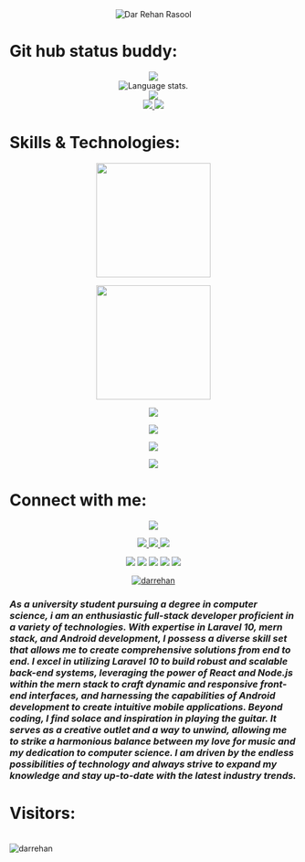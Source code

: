 <div align="center">
  <img src="https://images.wallpapersden.com/image/download/arya-stark-game-of-thrones-season-8-poster_a2hramaUmZqaraWkpJRmaGtrrWxrbQ.jpg" alt="Dar Rehan Rasool">
</div>
<h1>Git hub status buddy:</h1>
  <div align="center">
  <a href="https://github.com/Darrehan">
    <img src="http://github-profile-summary-cards.vercel.app/api/cards/profile-details?username=Darrehan&theme=slateorange" />
  </a>
  
  </div>

<div align="center">
  <img src="https://github-readme-stats.vercel.app/api/top-langs/?username=Darrehan&langs_count=8&theme=great-gatsby" alt="Language stats.">
</div>

<div align="center">
  <a href="https://github.com/Darrehan">
    <img src="https://github-readme-streak-stats.herokuapp.com?user=Darrehan&theme=rising-sun&hide_border=true&exclude_days=Sun" />
  </a>
  
</div>
  
<div align="center">
  <a href="https://github.com/Darehan">
    <img src="http://github-profile-summary-cards.vercel.app/api/cards/stats?username=Darrehan&theme=slateorange" />
    <img src="http://github-profile-summary-cards.vercel.app/api/cards/most-commit-language?username=Darehan&theme=slateorange" />
  </a>
</div>

<h1>Skills & Technologies:</h1>

<div align="center">
  <p align="center">
    <img src="https://count.getloli.com/get/@Darrehan.github.readme" width="200"/>
  </p>
</div>

<div align="center">
  <p align="center">
    <img src="https://media.giphy.com/media/QssGEmpkyEOhBCb7e1/giphy.gif" width="200"/>
  </p>
</div>

<div align="center">
  <p align="center">
  <a href="https://github.com/Darrehan">
    <img src="https://img.shields.io/badge/Languages:-orange" />
  </a>
</p>
</div>

<div align="center">
  <p align="center">
  <a href="https://github.com/Darrehan?tab=repositories">
    <img src="https://skillicons.dev/icons?i=c,cpp,java,py,css,html,js,php,laravel,mongodb,react,nodejs" />
  </a>
</p>
</div>

<div align="center">
  <p align="center">
  <a href="https://github.com/Darrehan">
    <img src="https://img.shields.io/badge/Development:-orange" />
  </a>
</p>
</div>

<div align="center">
  <p align="center">
  <a href="https://github.com/Darrehan?tab=repositories">
    <img src="https://skillicons.dev/icons?i=git,visualstudio,vscode,linux,idea" /> 
  </a>
</p>
</div>

<h1> Connect with me:</h1>

<div align="center">
  <p align="center">
  <a href="https://github.com/Darrehan">
    <img src="https://img.shields.io/badge/Socialmedia:-orange" />
  </a>
</p>
</div>

<p align="center">
  <a href="https://twitter.com/Darehan">
    <img src="https://skillicons.dev/icons?i=twitter" />
  </a>
    <a href="https://stackoverflow.com/">
    <img src="https://skillicons.dev/icons?i=stackoverflow" />
  </a>
  <a href="https://instagram.com/https://www.instagram.com/dar.rehan_/">
    <img src="https://skillicons.dev/icons?i=instagram" />
  </a>
</p>
<div align="center">
  <p align="center">
  <div> 
    <a href="https://discord.com" target="_blank"><img src="https://img.shields.io/badge/Discord-7289DA?style=for-the-badge&logo=discord&logoColor=white" target="_blank"></a> 
    <a href="https://linkedin.com/in/https://www.linkedin.com/in/dar-rehan-rasool-66a14222a/" target="_blank"><img src="https://img.shields.io/badge/-LinkedIn-%230077B5?style=for-the-badge&logo=linkedin&logoColor=white" target="_blank"></a> 
    <a href = "mailto:darrehanrasool@gmail.com"><img src="https://img.shields.io/badge/-Gmail-%23333?style=for-the-badge&logo=gmail&logoColor=red" target="_blank"></a> 
    <a href="https://instagram.com/https://www.instagram.com/dar.rehan_/" target="_blank"><img src="https://img.shields.io/badge/-Instagram-%23E4405F?style=for-the-badge&logo=instagram&logoColor=white" target="_blank"></a>
    <a href="https://www.youtube.com/channel/UC82A6YxBt-ni7NoP46Cw3rA" target="_blank"><img src="https://img.shields.io/badge/YouTube-FF0000?style=for-the-badge&logo=youtube&logoColor=white" target="_blank"></a>
  </div>
  <p align="center"> <a href="https://github.com/ryo-ma/github-profile-trophy"><img src="https://github-profile-trophy.vercel.app/?username=darrehan" alt="darrehan" /></a>
  </p>
 </p>
</div>
<h3><em><p>
As a university student pursuing a degree in computer science, i am an enthusiastic full-stack developer proficient in a variety of technologies. With expertise in Laravel 10, mern stack, and Android development, I possess a diverse skill set that allows me to create comprehensive solutions from end to end. I excel in utilizing Laravel 10 to build robust and scalable back-end systems, leveraging the power of React and Node.js within the mern stack to craft dynamic and responsive front-end interfaces, and harnessing the capabilities of Android development to create intuitive mobile applications. Beyond coding, I find solace and inspiration in playing the guitar. It serves as a creative outlet and a way to unwind, allowing me to strike a harmonious balance between my love for music and my dedication to computer science. I am driven by the endless possibilities of technology and always strive to expand my knowledge and stay up-to-date with the latest industry trends.
</p></em></h3>
<p align="center"> 
 <h1>Visitors:</h1><br>
<img src="https://komarev.com/ghpvc/?username=darrehan&label=Profile%20views&color=0e75b6&style=flat" alt="darrehan" />
</p>

